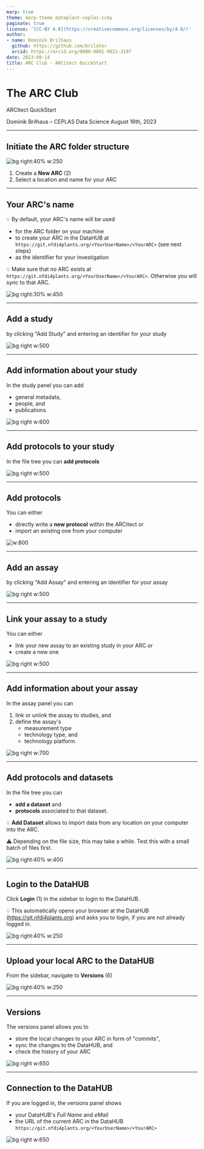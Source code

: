 ```yaml
---
marp: true
theme: marp-theme_dataplant-ceplas-ccby
paginate: true
license: '[CC-BY 4.0](https://creativecommons.org/licenses/by/4.0/)'
author:
- name: Dominik Brilhaus
  github: https://github.com/brilator
  orcid: https://orcid.org/0000-0001-9021-3197
date: 2023-08-14
title: ARC Club - ARCitect QuickStart
---
```


# The ARC Club

ARCitect QuickStart

Dominik Brilhaus &ndash; CEPLAS Data Science
August 16th, 2023

---

## Initiate the ARC folder structure

![bg right:40% w:250](./../../public/images-tm/arcitect/arcitect-help-sidebar.drawio.svg)

1. Create a **New ARC** (2)
2. Select a location and name for your ARC

---

## Your ARC's name

💡 By default, your ARC's name will be used
   - for the ARC folder on your machine
   - to create your ARC in the DataHUB at `https://git.nfdi4plants.org/<YourUserName>/<YourARC>` (see next steps)
   - as the identifier for your investigation

💡 Make sure that no ARC exists at  `https://git.nfdi4plants.org/<YourUserName>/<YourARC>`. Otherwise you will sync to that ARC.

![bg right:30% w:450](./../../public/images-tm/arcitect/arcitect-arcpanel.png)

---

## Add a study

by clicking "Add Study" and entering an identifier for your study

![bg right w:500](./../../public/images-tm/arcitect/arcitect-arcpanel-study01.png)

---

## Add information about your study

In the study panel you can add

- general metadata,
- people, and
- publications

![bg right w:600](./../../public/images-tm/arcitect/arcitect-studypanel.png)

---

## Add protocols to your study

In the file tree you can **add protocols**

![bg right w:500](./../../public/images-tm/arcitect/arcitect-arcpanel-study02.png)

---

## Add protocols

You can either
- directly write a **new protocol** within the ARCitect or
- import an existing one from your computer

![w:800](./../../public/images-tm/arcitect/arcitect-arcpanel-protocol.png)

---

## Add an assay

by clicking "Add Assay" and entering an identifier for your assay

![bg right w:500](./../../public/images-tm/arcitect/arcitect-arcpanel-assay01.png)

---

## Link your assay to a study

You can either
- link your new assay to an existing study in your ARC or
- create a new one

![bg right w:500](./../../public/images-tm/arcitect/arcitect-arcpanel-assay02.png)

---

## Add information about your assay

In the assay panel you can

1. link or unlink the assay to studies, and
2. define the assay's
   - measurement type
   - technology type, and
   - technology platform.

![bg right w:700](./../../public/images-tm/arcitect/arcitect-assaypanel.png)

---

## Add protocols and datasets

In the file tree you can
  - **add a dataset** and 
  - **protocols** associated to that dataset.

:bulb: **Add Dataset** allows to import data from any location on your computer into the ARC.

:warning: Depending on the file size, this may take a while. Test this with a small batch of files first.

![bg right:40% w:400](./../../public/images-tm/arcitect/arcitect-arcpanel-assay03.png)

---

## Login to the DataHUB

Click **Login** (1) in the sidebar to login to the DataHUB.

:bulb: This automatically opens your browser at the DataHUB (https://git.nfdi4plants.org) and asks you to login, if you are not already logged in. 

![bg right:40% w:250](./../../public/images-tm/arcitect/arcitect-help-sidebar.drawio.svg)

---

## Upload your local ARC to the DataHUB

From the sidebar, navigate to **Versions** (6)

![bg right:40% w:250](./../../public/images-tm/arcitect/arcitect-help-sidebar.drawio.svg)

---

## Versions

The versions panel allows you to
- store the local changes to your ARC in form of "commits",
- sync the changes to the DataHUB, and
- check the history of your ARC

![bg right w:650](./../../public/images-tm/arcitect/arcitect-versionspanel.png)

---

## Connection to the DataHUB

If you are logged in, the versions panel shows
- your DataHUB's *Full Name* and *eMail*
- the URL of the current ARC in the DataHUB `https://git.nfdi4plants.org/<YourUserName>/<YourARC>`

![bg right w:650](./../../public/images-tm/arcitect/arcitect-versionspanel.png)